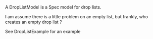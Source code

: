 A DropListModel is a Spec model for drop lists.I am assume there is a little problem on an empty list, but frankly, who creates an empty drop list ?See DropListExample for an example